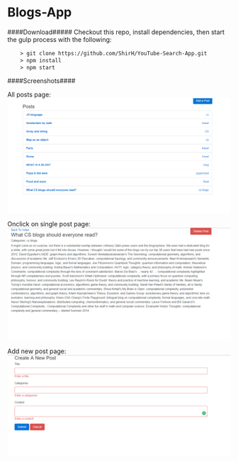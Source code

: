 # Blogs-App

####Download#####
Checkout this repo, install dependencies, then start the gulp process with the following:

```
	> git clone https://github.com/ShirH/YouTube-Search-App.git
	> npm install
	> npm start
```

####Screenshots####

All posts page:
![Screenshot](Capture.PNG)

Onclick on single post page:
![Screenshot](Capture1.PNG)

Add new post page:
![Screenshot](Capture2.PNG)
